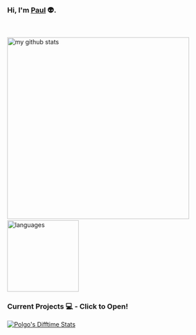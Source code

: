 ### Hi, I'm [Paul](https://dinogomez.github.io/)  👽.

<br>

<p align="left">
 <img src="https://github-readme-stats.vercel.app/api?username=dinogomez&show_icons=true&theme=dark&show_icons=true&count_private=true&hide_title=true&hide_border=true" alt="my github stats" width="420"/>&nbsp;<img src="https://github-readme-stats.vercel.app/api/top-langs/?username=dinogomez&layout=compact&theme=dark" alt="languages" height="165">
</p>


<!--Waka readme workflow https://github.com/anmol098/waka-readme-stats/-->

<!--START_SECTION:waka-->




<!--END_SECTION:waka-->


    
<!--
- 🔭 I’m currently working on ML projects.
- 🌱 I’m currently learning GAN, Reactjs, and helping tech community through my [writing](https://medium.com/@shubhamkrai123).
- 👯 I’m willing to collaborate on building communitites, and research projects in ML.
- 🤔 I’m looking for help in form of contributions to the [`gatsby-starter-plasma`](https://github.com/imskr/gatsby-starter-plasma) repository.
-->
### Current Projects 💻 - Click to Open!


 <a href="https://dinogomez.github.io/Timediff.js/">
<img align="" src="https://github-readme-stats.vercel.app/api/pin/?username=dinogomez&repo=Timediff.js&theme=dark" alt="Polgo's Difftime Stats" /></a>
<!--


### Statistics 📈 
  
<a href="https://codestats.net/users/Polgo">
 <img align="middle" src='https://codestats-readme.wegfan.cn/history-graph/Polgo?width=850&height=300&bg_color=151515&timezone=08:00&history_days=21&max_languages=9&language_colors=["3e4053","f15854","5da5da","faa43a","60bd68","f17cb0","b2912f","decf3f","b276b2","808080"]' alt="Polgo's Code::Stats history graph" />
</a> -->


